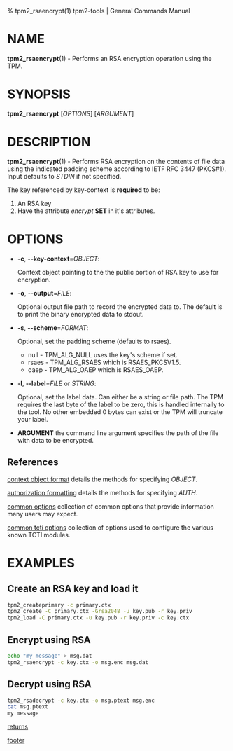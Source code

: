 % tpm2_rsaencrypt(1) tpm2-tools | General Commands Manual

# NAME

**tpm2_rsaencrypt**(1) - Performs an RSA encryption operation using the TPM.

# SYNOPSIS

**tpm2_rsaencrypt** [*OPTIONS*] [*ARGUMENT*]

# DESCRIPTION

**tpm2_rsaencrypt**(1) - Performs RSA encryption on the contents of file data
using the indicated padding scheme according to IETF RFC 3447 (PKCS#1).
Input defaults to *STDIN* if not specified.

The key referenced by key-context is **required** to be:

1. An RSA key
2. Have the attribute *encrypt* **SET** in it's attributes.

# OPTIONS

  * **-c**, **\--key-context**=_OBJECT_:

    Context object pointing to the the public portion of RSA key to use for
    encryption.

  * **-o**, **\--output**=_FILE_:

    Optional output file path to record the encrypted data to. The default is to print
    the binary encrypted data to stdout.

  * **-s**, **\--scheme**=_FORMAT_:

    Optional, set the padding scheme (defaults to rsaes).

    * null  - TPM_ALG_NULL uses the key's scheme if set.
    * rsaes - TPM_ALG_RSAES which is RSAES_PKCSV1.5.
    * oaep  - TPM_ALG_OAEP which is RSAES_OAEP.

  * **-l**, **\--label**=_FILE_ or _STRING_:

    Optional, set the label data. Can either be a string or file path. The TPM
    requires the last byte of the label to be zero, this is handled internally
    to the tool. No other embedded 0 bytes can exist or the TPM will truncate
    your label.

  * **ARGUMENT** the command line argument specifies the path of the file with
    data to be encrypted.

## References

[context object format](common/ctxobj.md) details the methods for specifying
_OBJECT_.

[authorization formatting](common/authorizations.md) details the methods for
specifying _AUTH_.

[common options](common/options.md) collection of common options that provide
information many users may expect.

[common tcti options](common/tcti.md) collection of options used to configure
the various known TCTI modules.


# EXAMPLES

## Create an RSA key and load it
```bash
tpm2_createprimary -c primary.ctx
tpm2_create -C primary.ctx -Grsa2048 -u key.pub -r key.priv
tpm2_load -C primary.ctx -u key.pub -r key.priv -c key.ctx
```

## Encrypt using RSA
```bash
echo "my message" > msg.dat
tpm2_rsaencrypt -c key.ctx -o msg.enc msg.dat
```

## Decrypt using RSA
```bash
tpm2_rsadecrypt -c key.ctx -o msg.ptext msg.enc
cat msg.ptext
my message
```

[returns](common/returns.md)

[footer](common/footer.md)
